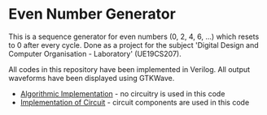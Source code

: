# Even Number Generator
This is a sequence generator for even numbers (0, 2, 4, 6, ...) which resets to 0 after every cycle. Done as a project for the subject 'Digital Design and Computer Organisation - Laboratory' (UE19CS207).

All codes in this repository have been implemented in Verilog. All output waveforms have been displayed using GTKWave.
- [Algorithmic Implementation](https://github.com/kartika-nair/EvenNumberGenerator/tree/main/Algorithmic) - no circuitry is used in this code
- [Implementation of Circuit](https://github.com/kartika-nair/EvenNumberGenerator/tree/main/Circuit%20Code) - circuit components are used in this code
